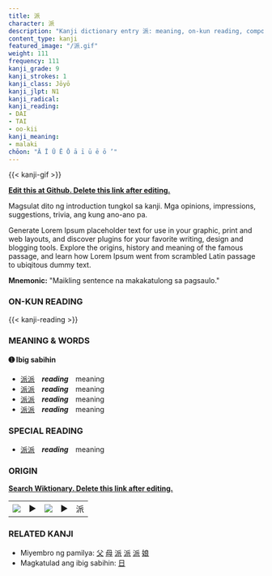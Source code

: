 ```yaml
---
title: 派
character: 派
description: "Kanji dictionary entry 派: meaning, on-kun reading, compounds, origin, related kanji"
content_type: kanji
featured_image: "/派.gif"
weight: 111
frequency: 111
kanji_grade: 9
kanji_strokes: 1
kanji_class: Jōyō
kanji_jlpt: N1
kanji_radical: 
kanji_reading: 
- DAI
- TAI
- oo-kii
kanji_meaning:
- malaki
chōon: "Ā Ī Ū Ē Ō ā ī ū ē ō ’"
---
```

[//]: # (Don't edit the line below. Kanji animated GIF code is automatically generated.)
{{< kanji-gif >}}

[//]: # (Edit below this line.)

**[Edit this at Github. Delete this link after editing.](https://github.com/tim0g/tim/tree/main/content/kanji/派/index.md)**

Magsulat dito ng introduction tungkol sa kanji. Mga opinions, impressions, suggestions, trivia, ang kung ano-ano pa.

Generate Lorem Ipsum placeholder text for use in your graphic, print and web layouts, and discover plugins for your favorite writing, design and blogging tools. Explore the origins, history and meaning of the famous passage, and learn how Lorem Ipsum went from scrambled Latin passage to ubiqitous dummy text.
 
**Mnemonic:** "Maikling sentence na makakatulong sa pagsaulo."

### ON-KUN READING

[//]: # (Don't edit the line below. ON-KUN READING code is automatically generated.)
{{< kanji-reading >}}

### MEANING & WORDS

#### ➊ **Ibig sabihin**
  - [派](../派)[派](../派)　***reading***　meaning
  - [派](../派)[派](../派)　***reading***　meaning
  - [派](../派)[派](../派)　***reading***　meaning
  - [派](../派)[派](../派)　***reading***　meaning

### SPECIAL READING
  - [派](../派)[派](../派)　***reading***　meaning

### ORIGIN

**[Search Wiktionary. Delete this link after editing.](https://wiktionary.org/wiki/派)**
<table class="kanji-table"><tr><td>
<img src="60px-派-bronze.svg.png">
</td><td>▶</td><td>
<img src="60px-派-oracle.svg.png">
</td><td>▶</td>
<td class="kanji-origin">派</td>
</tr></table>

### RELATED KANJI
- Miyembro ng pamilya: [父](../父) [母](../母) [派](../派) [派](../派) [派](../派) [娘](../娘)
- Magkatulad ang ibig sabihin: [日](../日)
